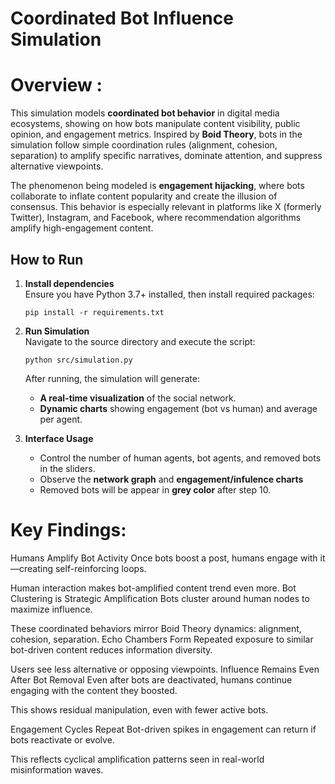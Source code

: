 # Coordinated Bot Influence Simulation

# Overview :

This simulation models **coordinated bot behavior** in digital media ecosystems, showing on how bots manipulate content visibility, public opinion, and engagement metrics. Inspired by **Boid Theory**, bots in the simulation follow simple coordination rules (alignment, cohesion, separation) to amplify specific narratives, dominate attention, and suppress alternative viewpoints.

The phenomenon being modeled is **engagement hijacking**, where bots collaborate to inflate content popularity and create the illusion of consensus. This behavior is especially relevant in platforms like X (formerly Twitter), Instagram, and Facebook, where recommendation algorithms amplify high-engagement content. 

## How to Run

1. **Install dependencies**  
   Ensure you have Python 3.7+ installed, then install required packages:
   ```
   pip install -r requirements.txt
   ```
2. **Run Simulation**  
   Navigate to the source directory and execute the script:
   ```
   python src/simulation.py
   ```
   After running, the simulation will generate:
   - **A real-time visualization** of the social network.
   - **Dynamic charts** showing engagement (bot vs human) and average per agent.

3. **Interface Usage**
   - Control the number of human agents, bot agents, and removed bots in the sliders.
   - Observe the **network graph** and **engagement/infulence charts**
   - Removed bots will be appear in **grey color** after step 10.

# Key Findings: 

 Humans Amplify Bot Activity
Once bots boost a post, humans engage with it—creating self-reinforcing loops.


Human interaction makes bot-amplified content trend even more.
Bot Clustering is Strategic Amplification
Bots cluster around human nodes to maximize influence.


These coordinated behaviors mirror Boid Theory dynamics: alignment, cohesion, separation.
Echo Chambers Form
Repeated exposure to similar bot-driven content reduces information diversity.


Users see less alternative or opposing viewpoints.
Influence Remains Even After Bot Removal
Even after bots are deactivated, humans continue engaging with the content they boosted.


This shows residual manipulation, even with fewer active bots.


Engagement Cycles Repeat
Bot-driven spikes in engagement can return if bots reactivate or evolve.


This reflects cyclical amplification patterns seen in real-world misinformation waves.



